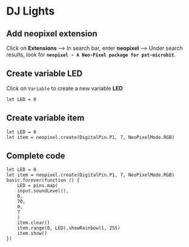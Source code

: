 # DJ Lights

## Add neopixel extension
Click on **Extensions** --> In search bar, enter **neopixel** --> 
Under search results, look for **`` neopixel - A Neo-Pixel package for pxt-microbit ``**.

## Create variable LED
Click on ``Variable`` to create a new variable **LED**
```blocks
let LED = 0
```

## Create variable item
```blocks
let LED = 0
let item = neopixel.create(DigitalPin.P1, 7, NeoPixelMode.RGB)
```

## Complete code
```blocks
let LED = 0
let item = neopixel.create(DigitalPin.P1, 7, NeoPixelMode.RGB)
basic.forever(function () {
    LED = pins.map(
    input.soundLevel(),
    0,
    70,
    0,
    7
    )
    item.clear()
    item.range(0, LED).showRainbow(1, 255)
    item.show()
})
```